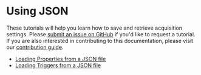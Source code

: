 # Using JSON

These tutorials will help you learn how to save and retrieve acquisition
settings. Please [submit an issue on GitHub](https://github.com/acquire-project/acquire-docs/issues/new)
if you'd like to request a tutorial. If you are also interested in contributing
to this documentation, please visit our
[contribution guide](https://acquire-project.github.io/acquire-docs/dev/for_contributors/).

- [Loading Properties from a JSON file](./props_json.md)
- [Loading Triggers from a JSON file](./trig_json.md)
